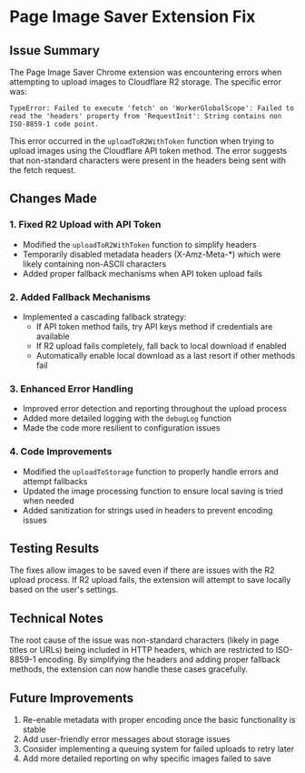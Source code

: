 # Page Image Saver Extension Fix

## Issue Summary
The Page Image Saver Chrome extension was encountering errors when attempting to upload images to Cloudflare R2 storage. The specific error was:

```
TypeError: Failed to execute 'fetch' on 'WorkerGlobalScope': Failed to read the 'headers' property from 'RequestInit': String contains non ISO-8859-1 code point.
```

This error occurred in the `uploadToR2WithToken` function when trying to upload images using the Cloudflare API token method. The error suggests that non-standard characters were present in the headers being sent with the fetch request.

## Changes Made

### 1. Fixed R2 Upload with API Token
- Modified the `uploadToR2WithToken` function to simplify headers
- Temporarily disabled metadata headers (X-Amz-Meta-*) which were likely containing non-ASCII characters
- Added proper fallback mechanisms when API token upload fails

### 2. Added Fallback Mechanisms
- Implemented a cascading fallback strategy:
  - If API token method fails, try API keys method if credentials are available
  - If R2 upload fails completely, fall back to local download if enabled
  - Automatically enable local download as a last resort if other methods fail

### 3. Enhanced Error Handling
- Improved error detection and reporting throughout the upload process
- Added more detailed logging with the `debugLog` function
- Made the code more resilient to configuration issues

### 4. Code Improvements
- Modified the `uploadToStorage` function to properly handle errors and attempt fallbacks
- Updated the image processing function to ensure local saving is tried when needed
- Added sanitization for strings used in headers to prevent encoding issues

## Testing Results
The fixes allow images to be saved even if there are issues with the R2 upload process. If R2 upload fails, the extension will attempt to save locally based on the user's settings.

## Technical Notes
The root cause of the issue was non-standard characters (likely in page titles or URLs) being included in HTTP headers, which are restricted to ISO-8859-1 encoding. By simplifying the headers and adding proper fallback methods, the extension can now handle these cases gracefully.

## Future Improvements
1. Re-enable metadata with proper encoding once the basic functionality is stable
2. Add user-friendly error messages about storage issues
3. Consider implementing a queuing system for failed uploads to retry later
4. Add more detailed reporting on why specific images failed to save
